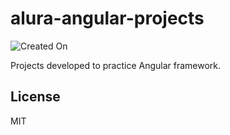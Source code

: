 # alura-angular-projects

![Created On](https://img.shields.io/badge/created%20on-june%202022-red)

Projects developed to practice Angular framework.

## License

MIT
